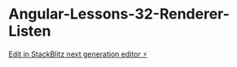# Angular-Lessons-32-Renderer-Listen

[Edit in StackBlitz next generation editor ⚡️](https://stackblitz.com/~/github.com/dsoto1111/Angular-Lessons-32-Renderer-Listen)